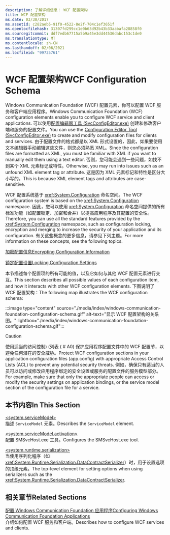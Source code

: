 ```yaml
---
description: 了解详细信息： WCF 配置架构
title: WCF 配置架构
ms.date: 03/30/2017
ms.assetid: c282aeb5-91f0-4522-8e2f-704c1ef3651f
ms.openlocfilehash: 31307fd299cc1e0b63d92b43b33aabafa28858f0
ms.sourcegitcommit: ddf7edb67715a5b9a45e3dd44536dabc153c1de0
ms.translationtype: MT
ms.contentlocale: zh-CN
ms.lasthandoff: 02/06/2021
ms.locfileid: "99725761"
---
```

# <a name="wcf-configuration-schema"></a><span data-ttu-id="5fc8d-103">WCF 配置架构</span><span class="sxs-lookup"><span data-stu-id="5fc8d-103">WCF Configuration Schema</span></span>

<span data-ttu-id="5fc8d-104">Windows Communication Foundation (WCF) 配置元素，你可以配置 WCF 服务和客户端应用程序。</span><span class="sxs-lookup"><span data-stu-id="5fc8d-104">Windows Communication Foundation (WCF) configuration elements enable you to configure WCF service and client applications.</span></span> <span data-ttu-id="5fc8d-105">可以使用[配置编辑器工具 (SvcConfigEditor.exe)](../../../wcf/configuration-editor-tool-svcconfigeditor-exe.md) 创建和修改客户端和服务的配置文件。</span><span class="sxs-lookup"><span data-stu-id="5fc8d-105">You can use the [Configuration Editor Tool (SvcConfigEditor.exe)](../../../wcf/configuration-editor-tool-svcconfigeditor-exe.md) to create and modify configuration files for clients and services.</span></span> <span data-ttu-id="5fc8d-106">由于配置文件的格式都是以 XML 形式设置的，因此，如果要使用文本编辑器手动编辑这些文件，则您必须熟悉 XML。</span><span class="sxs-lookup"><span data-stu-id="5fc8d-106">Since the configuration files are formatted as XML, you must be familiar with XML if you want to manually edit them using a text editor.</span></span> <span data-ttu-id="5fc8d-107">否则，您可能会遇到一些问题，如找不到某个 XML 元素标记或特性。</span><span class="sxs-lookup"><span data-stu-id="5fc8d-107">Otherwise, you may run into issues such as an unfound XML element tag or attribute.</span></span> <span data-ttu-id="5fc8d-108">这是因为 XML 元素标记和特性是区分大小写的。</span><span class="sxs-lookup"><span data-stu-id="5fc8d-108">This is because XML element tags and attributes are case-sensitive.</span></span>  
  
 <span data-ttu-id="5fc8d-109">WCF 配置系统基于 <xref:System.Configuration> 命名空间。</span><span class="sxs-lookup"><span data-stu-id="5fc8d-109">The WCF configuration system is based on the <xref:System.Configuration> namespace.</span></span> <span data-ttu-id="5fc8d-110">因此，您可以使用 <xref:System.Configuration> 命名空间提供的所有标准功能（如配置锁定、加密和合并）以提高应用程序及其配置的安全性。</span><span class="sxs-lookup"><span data-stu-id="5fc8d-110">Therefore, you can use all the standard features provided by the <xref:System.Configuration> namespace, such as configuration locking, encryption and merging to increase the security of your application and its configuration.</span></span> <span data-ttu-id="5fc8d-111">有关这些概念的更多信息，请参见下列主题。</span><span class="sxs-lookup"><span data-stu-id="5fc8d-111">For more information on these concepts, see the following topics.</span></span>  
  
 <span data-ttu-id="5fc8d-112">[加密配置信息](/previous-versions/aspnet/53tyfkaw(v=vs.100))</span><span class="sxs-lookup"><span data-stu-id="5fc8d-112">[Encrypting Configuration Information](/previous-versions/aspnet/53tyfkaw(v=vs.100))</span></span>  
  
 <span data-ttu-id="5fc8d-113">[锁定配置设置](/previous-versions/aspnet/55th21y4(v=vs.100))</span><span class="sxs-lookup"><span data-stu-id="5fc8d-113">[Locking Configuration Settings](/previous-versions/aspnet/55th21y4(v=vs.100))</span></span>  
  
 <span data-ttu-id="5fc8d-114">本节描述每个配置项的所有可能的值，以及它如何与其他 WCF 配置元素进行交互。</span><span class="sxs-lookup"><span data-stu-id="5fc8d-114">This section describes all possible values of each configuration item, and how it interacts with other WCF configuration elements.</span></span> <span data-ttu-id="5fc8d-115">下图说明了 WCF 配置架构：</span><span class="sxs-lookup"><span data-stu-id="5fc8d-115">The following map illustrates the WCF configuration schema:</span></span>

:::image type="content" source="./media/index/windows-communication-foundation-configuration-schema.gif" alt-text="显示 WCF 配置架构的关系图。" lightbox="./media/index/windows-communication-foundation-configuration-schema.gif":::
  
> [!CAUTION]
> <span data-ttu-id="5fc8d-117">使用适当的访问控制)  (列表 ( # A0) 保护应用程序配置文件中的 WCF 配置节，以避免任何潜在的安全威胁。</span><span class="sxs-lookup"><span data-stu-id="5fc8d-117">Protect WCF configuration sections in your application configuration files (app.config) with appropriate Access Control Lists (ACL) to prevent any potential security threats.</span></span> <span data-ttu-id="5fc8d-118">例如，确保只有适当的人员可以访问或修改应用程序绑定的安全设置或服务的配置文件的服务模型部分。</span><span class="sxs-lookup"><span data-stu-id="5fc8d-118">For example, make sure that only the appropriate people can access or modify the security settings on application bindings, or the service model section of the configuration file for a service.</span></span>  
  
## <a name="in-this-section"></a><span data-ttu-id="5fc8d-119">本节内容</span><span class="sxs-lookup"><span data-stu-id="5fc8d-119">In This Section</span></span>  

 [\<system.serviceModel>](system-servicemodel.md)  
 <span data-ttu-id="5fc8d-120">描述 `ServiceModel` 元素。</span><span class="sxs-lookup"><span data-stu-id="5fc8d-120">Describes the `ServiceModel` element.</span></span>  
  
 [\<system.serviceModel.activation>](system-servicemodel-activation.md)  
 <span data-ttu-id="5fc8d-121">配置 SMSvcHost.exe 工具。</span><span class="sxs-lookup"><span data-stu-id="5fc8d-121">Configures the SMSvcHost.exe tool.</span></span>  
  
 [\<system.runtime.serialization>](system-runtime-serialization.md)  
 <span data-ttu-id="5fc8d-122">当使用序列化程序（如 <xref:System.Runtime.Serialization.DataContractSerializer>）时，用于设置选项的顶级元素。</span><span class="sxs-lookup"><span data-stu-id="5fc8d-122">The top-level element for setting options when using serializers such as the <xref:System.Runtime.Serialization.DataContractSerializer>.</span></span>  
  
## <a name="related-sections"></a><span data-ttu-id="5fc8d-123">相关章节</span><span class="sxs-lookup"><span data-stu-id="5fc8d-123">Related Sections</span></span>  

 [<span data-ttu-id="5fc8d-124">配置 Windows Communication Foundation 应用程序</span><span class="sxs-lookup"><span data-stu-id="5fc8d-124">Configuring Windows Communication Foundation Applications</span></span>](../../../wcf/configuring-services.md)  
 <span data-ttu-id="5fc8d-125">介绍如何配置 WCF 服务和客户端。</span><span class="sxs-lookup"><span data-stu-id="5fc8d-125">Describes how to configure WCF services and clients.</span></span>
